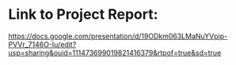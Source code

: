 # Link to Project Report: 
https://docs.google.com/presentation/d/19ODkm063LMaNuYVpip-PVVr_7146O-Iu/edit?usp=sharing&ouid=111473699019821416379&rtpof=true&sd=true

